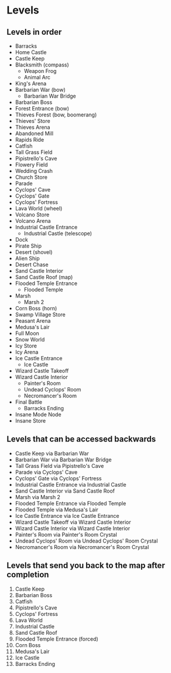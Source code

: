 # Levels

## Levels in order

- Barracks
- Home Castle
- Castle Keep
- Blacksmith (compass)
  - Weapon Frog
  - Animal Arc
- King's Arena
- Barbarian War (bow)
  - Barbarian War Bridge
- Barbarian Boss
- Forest Entrance (bow)
- Thieves Forest (bow, boomerang)
- Thieves' Store
- Thieves Arena
- Abandoned Mill
- Rapids Ride
- Catfish
- Tall Grass Field
- Pipistrello's Cave
- Flowery Field
- Wedding Crash
- Church Store
- Parade
- Cyclops' Cave
- Cyclops' Gate
- Cyclops' Fortress
- Lava World (wheel)
- Volcano Store
- Volcano Arena
- Industrial Castle Entrance
  - Industrial Castle (telescope)
- Dock
- Pirate Ship
- Desert (shovel)
- Alien Ship
- Desert Chase
- Sand Castle Interior
- Sand Castle Roof (map)
- Flooded Temple Entrance
  - Flooded Temple
- Marsh
  - Marsh 2
- Corn Boss (horn)
- Swamp Village Store
- Peasant Arena
- Medusa's Lair
- Full Moon
- Snow World
- Icy Store
- Icy Arena
- Ice Castle Entrance
  - Ice Castle
- Wizard Castle Takeoff
- Wizard Castle Interior
  - Painter's Room
  - Undead Cyclops' Room
  - Necromancer's Room
- Final Battle
  - Barracks Ending
- Insane Mode Node
- Insane Store

## Levels that can be accessed backwards

- Castle Keep via Barbarian War
- Barbarian War via Barbarian War Bridge
- Tall Grass Field via Pipistrello's Cave
- Parade via Cyclops' Cave
- Cyclops' Gate via Cyclops' Fortress
- Industrial Castle Entrance via Industrial Castle
- Sand Castle Interior via Sand Castle Roof
- Marsh via Marsh 2
- Flooded Temple Entrance via Flooded Temple
- Flooded Temple via Medusa's Lair
- Ice Castle Entrance via Ice Castle Entrance
- Wizard Castle Takeoff via Wizard Castle Interior
- Wizard Castle Interior via Wizard Castle Interior
- Painter's Room via Painter's Room Crystal
- Undead Cyclops' Room via Undead Cyclops' Room Crystal
- Necromancer's Room via Necromancer's Room Crystal

## Levels that send you back to the map after completion

1. Castle Keep
2. Barbarian Boss
3. Catfish
4. Pipistrello's Cave
5. Cyclops' Fortress
6. Lava World
7. Industrial Castle
8. Sand Castle Roof
9. Flooded Temple Entrance (forced)
10. Corn Boss
11. Medusa's Lair
12. Ice Castle
13. Barracks Ending
